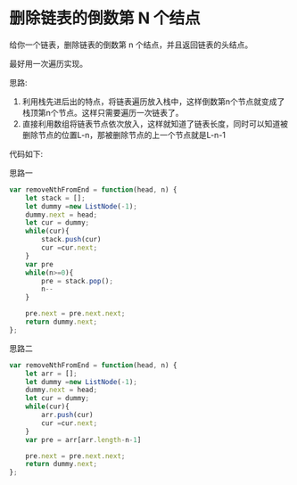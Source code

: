# 删除链表的倒数第 N 个结点

给你一个链表，删除链表的倒数第 n 个结点，并且返回链表的头结点。

最好用一次遍历实现。

思路: 
1. 利用栈先进后出的特点，将链表遍历放入栈中，这样倒数第n个节点就变成了栈顶第n个节点。这样只需要遍历一次链表了。
2. 直接利用数组将链表节点依次放入，这样就知道了链表长度，同时可以知道被删除节点的位置L-n，那被删除节点的上一个节点就是L-n-1

代码如下: 

思路一
```js
var removeNthFromEnd = function(head, n) {
    let stack = [];
    let dummy =new ListNode(-1);
    dummy.next = head;
    let cur = dummy;
    while(cur){
        stack.push(cur)
        cur =cur.next;
    }
    var pre 
    while(n>=0){
        pre = stack.pop();
        n--
    }

    pre.next = pre.next.next;
    return dummy.next;
};
```


思路二
```js
var removeNthFromEnd = function(head, n) {
    let arr = [];
    let dummy =new ListNode(-1);
    dummy.next = head;
    let cur = dummy;
    while(cur){
        arr.push(cur)
        cur =cur.next;
    }
    var pre = arr[arr.length-n-1]

    pre.next = pre.next.next;
    return dummy.next;
};
```